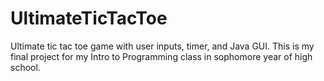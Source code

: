 # UltimateTicTacToe
Ultimate tic tac toe game with user inputs, timer, and Java GUI. This is my final project for my Intro to Programming class in sophomore year of high school.
